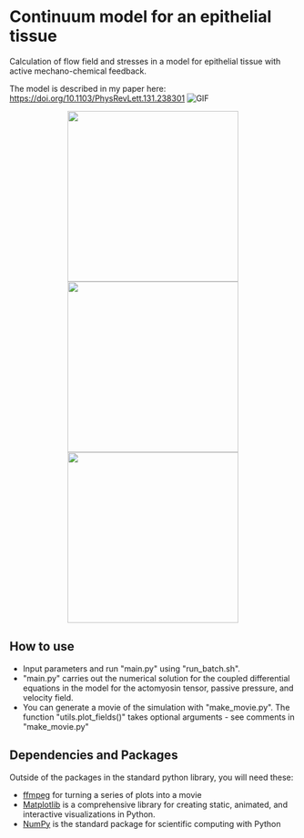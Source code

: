 # Continuum model for an epithelial tissue
Calculation of flow field and stresses in a model for epithelial tissue with active mechano-chemical feedback. 

The model is described in my paper here: https://doi.org/10.1103/PhysRevLett.131.238301 
![GIF](https://github.com/aondoyima/mechano-chemical-model/blob/main/mov_oscstate_6x6.gif)
<p align="middle">
  <img src="https://github.com/aondoyima/mechano-chemical-model/blob/main/mov_oscstate_gmdotxx.gif" width="300" />
  <img src="https://github.com/aondoyima/mechano-chemical-model/blob/main/mov_oscstate_gmdotxx.gif" width="300" /> 
  <img src="https://github.com/aondoyima/mechano-chemical-model/blob/main/mov_oscstate_gmdotxx.gif" width="300" />
</p>

## How to use
- Input parameters and run "main.py" using "run_batch.sh". 
- "main.py" carries out the numerical solution for the coupled differential equations in the model for the actomyosin tensor, passive pressure, and velocity field.
- You can generate a movie of the simulation with "make_movie.py". The function "utils.plot_fields()" takes optional arguments - see comments in "make_movie.py"

## Dependencies and Packages
Outside of the packages in the standard python library, you will need these:
- [ffmpeg](https://ffmpeg.org/) for turning a series of plots into a movie
- [Matplotlib](https://matplotlib.org/) is a comprehensive library for creating static, animated, and interactive visualizations in Python.
- [NumPy](https://numpy.org/) is the standard package for scientific computing with Python
